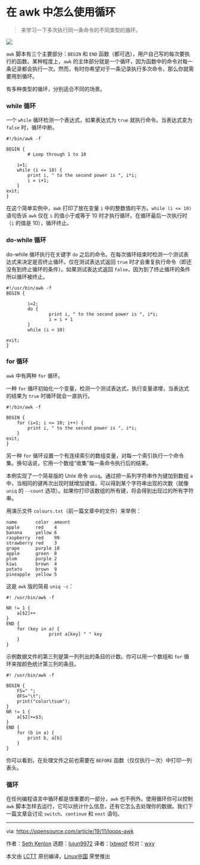 [#]: collector: "lujun9972"
[#]: translator: "lxbwolf"
[#]: reviewer: "wxy"
[#]: publisher: " "
[#]: url: " "
[#]: subject: "How to use loops in awk"
[#]: via: "https://opensource.com/article/19/11/loops-awk"
[#]: author: "Seth Kenlon https://opensource.com/users/seth"

在 awk 中怎么使用循环
======

> 来学习一下多次执行同一条命令的不同类型的循环。

![](https://img.linux.net.cn/data/attachment/album/201912/02/232951h3ibohlh77bk77d7.jpg)

`awk` 脚本有三个主要部分：`BEGIN` 和 `END` 函数（都可选），用户自己写的每次要执行的函数。某种程度上，`awk` 的主体部分就是一个循环，因为函数中的命令对每一条记录都会执行一次。然而，有时你希望对于一条记录执行多次命令，那么你就需要用到循环。

有多种类型的循环，分别适合不同的场景。

### while 循环

一个 `while` 循环检测一个表达式，如果表达式为 `true` 就执行命令。当表达式变为 `false` 时，循环中断。

```
#!/bin/awk -f

BEGIN {
        # Loop through 1 to 10

    i=1;
    while (i <= 10) {
        print i, " to the second power is ", i*i;
        i = i+1;
    }
exit;
}
```

在这个简单实例中，`awk` 打印了放在变量 `i` 中的整数值的平方。`while (i <= 10)` 语句告诉 `awk` 仅在 `i` 的值小于或等于 10 时才执行循环。在循环最后一次执行时（`i` 的值是 10），循环终止。

### do-while 循环

do-while 循环执行在关键字 `do` 之后的命令。在每次循环结束时检测一个测试表达式来决定是否终止循环。仅在测试表达式返回 `true` 时才会重复执行命令（即还没有到终止循环的条件）。如果测试表达式返回 `false`，因为到了终止循环的条件所以循环被终止。

```
#!/usr/bin/awk -f
BEGIN {

        i=2;
        do {
                print i, " to the second power is ", i*i;
                i = i + 1
        }
        while (i < 10)

exit;
}
```

### for 循环

`awk` 中有两种 `for` 循环。

一种 `for` 循环初始化一个变量，检测一个测试表达式，执行变量递增，当表达式的结果为 `true` 时循环就会一直执行。

```
#!/bin/awk -f

BEGIN {
    for (i=1; i <= 10; i++) {
        print i, " to the second power is ", i*i;
    }
exit;
}
```

另一种 `for` 循环设置一个有连续索引的数组变量，对每一个索引执行一个命令集。换句话说，它用一个数组“收集”每一条命令执行后的结果。

本例实现了一个简易版的 Unix 命令 `uniq`。通过把一系列字符串作为键加到数组 `a` 中，当相同的键再次出现时就增加键值，可以得到某个字符串出现的次数（就像 `uniq` 的 `--count` 选项）。如果你打印该数组的所有键，将会得到出现过的所有字符串。

用演示文件 `colours.txt`（前一篇文章中的文件）来举例：

```
name       color  amount
apple      red    4
banana     yellow 6
raspberry  red    99
strawberry red    3
grape      purple 10
apple      green  8
plum       purple 2
kiwi       brown  4
potato     brown  9
pineapple  yellow 5
```

这是 `awk` 版的简易 `uniq -c`：

```
#! /usr/bin/awk -f

NR != 1 {
    a[$2]++
}
END {
    for (key in a) {
                print a[key] " " key
    }
}
```

示例数据文件的第三列是第一列列出的条目的计数。你可以用一个数组和 `for` 循环来按颜色统计第三列的条目。

```
#! /usr/bin/awk -f

BEGIN {
    FS=" ";
    OFS="\t";
    print("color\tsum");
}
NR != 1 {
    a[$2]+=$3;
}
END {
    for (b in a) {
        print b, a[b]
    }
}
```

你可以看到，在处理文件之前也需要在 `BEFORE` 函数（仅仅执行一次）中打印一列表头。

### 循环

在任何编程语言中循环都是很重要的一部分，`awk` 也不例外。使用循环你可以控制 `awk` 脚本怎样去运行，它可以统计什么信息，还有它怎么去处理你的数据。我们下一篇文章会讨论 `switch`、`continue` 和 `next` 语句。

--------------------------------------------------------------------------------

via: https://opensource.com/article/19/11/loops-awk

作者：[Seth Kenlon][a]
选题：[lujun9972][b]
译者：[lxbwolf](https://github.com/lxbwolf)
校对：[wxy](https://github.com/wxy)

本文由 [LCTT](https://github.com/LCTT/TranslateProject) 原创编译，[Linux中国](https://linux.cn/) 荣誉推出

[a]: https://opensource.com/users/seth
[b]: https://github.com/lujun9972
[1]: https://opensource.com/sites/default/files/styles/image-full-size/public/lead-images/fail_progress_cycle_momentum_arrow.png?itok=q-ZFa_Eh "arrows cycle symbol for failing faster"
[2]: http://hackerpublicradio.org/eps.php?id=2330
